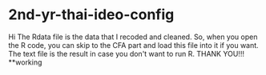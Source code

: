 # 2nd-yr-thai-ideo-config
Hi 
The Rdata file is the data that I recoded and cleaned. 
So, when you open the R code, you can skip to the CFA part and load this file into it if you want.
The text file is the result in case you don't want to run R. THANK YOU!!!
**working
